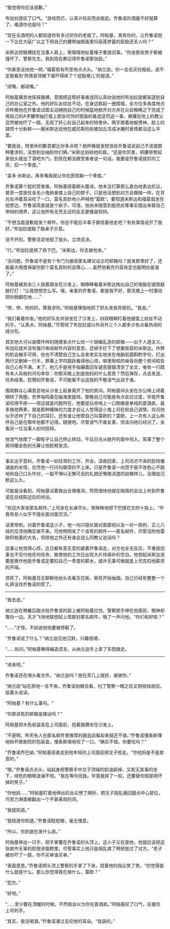 “我觉得你应该道歉。”

布加拉提叹了口气。“游戏而已，认真计较反而会尴尬。乔鲁诺的酒量不好就算了，难道你也是吗？"

“现在全酒吧的人都知道你有多讨厌你的老板了。阿帕基，真有你的，让乔鲁诺抱一下比在大庭广众之下用自己的腰带抽壁画里玛丽莲梦露的屁股还丢人吗？”

米斯达把胳膊挂在当事人肩上，笑嘻嘻地扯着嗓子重提旧事。“你坐那张凳子都被撞坏了，警察先生。我到现在都记得乔鲁诺那张脸。”

“你甚至没扶他一把。”福葛若有所思地点点头。“纳兰迦，你一会去买份报纸，说不定能看到‘热情首领被下属吓得摔了个屁股墩儿’的报道。”

“闭嘴，都闭嘴。”

阿帕基痛苦地挥挥胳膊，意图把这帮好事者连同认真劝说他的布加拉提都驱逐到自己的办公室之外。他的好队友纹丝不动，在身边筑起一圈围墙，全方位多角度地点评昨晚他在乔鲁诺试图主动拥抱自己的时候猛地掀开对方并在众目睽睽之下完成了用自己的A字腰带抽打墙上那张可怜的壁画的备选惩罚这一事。被撂在地上的教父显然被他吓了一跳，无视了好心拉自己起来的特里休，两手撑着地板愣神，脸上的错愕十分新鲜——据米斯达说他在威尼斯险些被加丘冻成冰雕时表情都没这么丰富。

“要我说，特里休的歉意都比你多点吧？她昨晚就发短信给乔鲁诺说自己不该提那种要求的，没想到会抽到你们俩。”米斯达拍拍他的肩。“还是你厉害，把腰带卷起来扭头就出了酒吧大门，到现在都没跟受害者说一句话。我要是乔鲁诺就扣你工资，扣一个季度。”

“盖多·米斯达，再多嘴我就让你在医院躺一个季度。”

乔鲁诺算个屁的受害者。阿帕基捂着额头腹诽。他本没打算那么直白地表达抗议，甚至一度放任金毛小鬼俯身搂上自己的脖子。只是他没想到对方会像贼一样，在背光处冲着耳朵咬了一口，莫名其妙地小声喊他“雷欧“。要知道米斯达和福葛就坐在他旁边，乔鲁诺简直就是个疯子。可惜，他尚未随意到能把此等事实摆出来替自己申辩的境界，这让他所有无凭无证的反击更像是狡辩。

“不想当面道歉就发个邮件。你总不能后半辈子都绕着他走吧？有些事情说开了就好。”布加拉提敲了敲桌子示意。

说不开的。警察坚定地摇了摇头，立场坚决。

“行。”布加拉提扬了扬下巴。“米斯达，你去替他发。”

“没问题。乔鲁诺不是有个专门为接收匿名建议设立的邮箱吗？就发那里好了，还能最大限度保留你那个莫名其妙的自尊心......虽然他看完内容肯定也能明白是谁了。”

阿帕基被其余三人按着肩坐在沙发上，眼睁睁看着米斯达掏出自己的电脑在键盘敲敲打打：“让我想想怎么写。哦，亲爱的乔鲁诺，都是我不好，那天晚上一时激动把你掀翻在地......”

“停，停，他妈的，算我求你。”阿帕基懊恼地抓了抓头发放弃抵抗。“我发。”

“我们看着你发。”他的好队友并排坐在了沙发上，四双眼睛盯着他键盘上纹丝不动的手。“认真点，阿帕基。”尽管除了布加拉提以外另外三个人都多少有点看热闹的成分在。 

其实他大可以装模作样的随便发点什么给一个胡编乱造的邮箱——出于人道主义，布加拉提并没有强行审阅邮件内容的意思，还顺手拦下了想要偷窥的米斯达。作弊的机会触手可得，他也不清楚自己怎么会老老实实地坐在电脑前面斟酌字句，打出两行又删掉一行半，屏幕上字符跳跃看得他心烦，噼里啪啦的噪音向整个房间昭告自己心有不满。末了，他几乎是用手指碾着回车键恶狠狠清空了全文，唯有一行颇有本人风格的问句幸存：你那天晚上到底他妈的什么意思？然后保存，点击发送，任务结束。狡猾如乔鲁诺，不可能看不出这般的不敬语气出自于谁。

围观群众心满意足地从沙发上起身离开了他的房间。阿帕基仰头坐在办公椅上闭着眼转了两圈，世界嗡鸣着在脑海里旋转。那晚自己可能是有点反应过度，毕竟乔鲁诺咬得不疼——但这就是问题所在，他要是玩命啃上一口倒像是单纯的耍酒疯，最多挨他两拳。就是那种暧昧的力度才会让人觉得这小鬼上司在和自己调情，何况他似乎还吻了下自己的耳钉。还有谁让他管自己叫雷欧的？雷欧，上一次有人这么称呼自己是在哪年他都不记得。随便吧。尽管语气不甚友善，但该问他已经问了，全看另一位当事人如何狡辩。

他泄气地蹬了一脚柜子让自己停止转动，午后日光从敞开的窗中闯入，笼罩了整个房间暖金色的光幕让他脸颊发烫。

------

 事实出乎意料，乔鲁诺一如往常的工作，开会，深夜回家。上司迟迟不来的狡辩像湖底的水怪，仅凭他一行问句做饵钓不上来。只是乔鲁诺一向惯于面不改色心不跳地和自己口头作对，一副不惮以无懈可击的礼貌还嘴做消遣的幼稚样儿，没理由沉默这么久。

可能是没看到，阿帕基试着做出合理推测，然而很快他就在隔周的会议上听到乔鲁诺在总结陈述后的闲谈。

“欢迎大家发匿名邮件。”上司坐在长桌尽头，笑眯眯地把下巴撑在交的十指上。“毕竟有些人似乎不擅长面对面交流。”

话里带刺。对着乔鲁诺这小子，他一向只擅长面对面鄙视以及一对一挑刺，正儿八经的交流他确实做不来。可他明明发了个该死的邮件——匿名邮件，尽管没附他雷欧阿帕基的大名，但除他之外还有谁会这么同教父说话吗？

这事让他觉得心烦，近日都有意无意的避着乔鲁诺走，对方也全无反应，不重提旧事也不交付他任何任务，致使他的工作日出现大片待填补的空白。他想起米斯达说要是换作他是乔鲁诺定要扣自己一季度的薪水，或许无事可做就是上司克扣他薪资的开端。

烦死了。阿帕基百无聊赖地抬头去看天花板，索性开始抽烟。自己已经有整整一个礼拜没找乔鲁诺的茬了。 

------

“我去送。”

纳兰迦在稍餐后甜点给乔鲁诺的路上被阿帕基拦住。警察把手伸在他面前，眼神却瞥向一边。天才飞快地联想起上周那封匿名邮件，哦了一声问他。“你们和好啦？”

“......”才怪。不如说他快要被停薪了。

“乔鲁诺说了什么？”纳兰迦见他沉默，兴趣倍增。

“......别问。”阿帕基懒得编造谎言，从纳兰迦手上拿了东西就走。

------

 “进来吧。”

乔鲁诺还在埋头看文件。“纳兰迦吗？放在茶几上就好，谢谢你。”

“纳兰迦”站在原地一言不发。乔鲁诺抬眼去看，扫了警察一眼之后又把视线收回，低着头说话。

“阿帕基？有什么事吗。“

“你那该死的邮箱是摆设吗？”

阿帕基把木色纸袋丢在上司面前，抱着胳膊坐在沙发上。

“不是啊。昨天有人在匿名邮件里推荐的甜品店看起来就还不错。”乔鲁诺慢条斯理地拆开歌剧院的包装盒，慢条斯理地咬了一口。“确实不错。你要吃吗？”

“乔鲁诺乔巴纳，”阿帕基径直走到他年轻的上司面前把叉子抢走。“你他妈是不是故意的。”

“嗯。”乔鲁诺点点头，站起身把警察手中叉子顶端的奶油舔掉，又若无其事的坐下，绿色的眼睛波澜不惊。“我在等你找我。毕竟我摔了一跤，还要替你赔那把坏掉的凳子。”

“你他妈......”阿帕基盯着他伸出的舌尖愣了两秒，把叉子胡乱捅回甜点中心部位，巧苦力淋面被戳出一个不甚美观的洞。

“我就知道。”

“我知道你知道。”乔鲁诺眨眨眼，毫无愧意。

“所以，你到底在发什么疯。”

阿帕基伸出一只手，把手掌覆在乔鲁诺的头顶上。这小子又在耍他，他就应该把这张故作无辜的脸按进蛋糕里。尽管事实上他只是胡乱揉了两把放过了对方。“老子被你吓了一跳，你不买单谁买单。”

“表面意思。”乔鲁诺把头顶上警察的手拿了下来，捏着他的指尖笑了笑。“你觉得是什么就是什么。那么你觉得我在做什么，雷欧？“

“犯欠。”

“好吧。”

“......至少要在清醒的时候。不然我会以为你在耍酒疯。”阿帕基叹了口气，反握住上司的手。

“其实，我没喝酒。”乔鲁诺凑过去咬他的耳朵。“我装的。”  